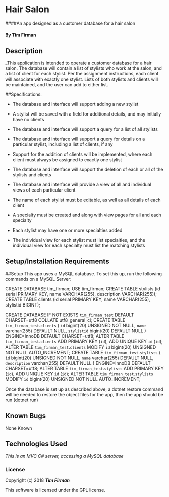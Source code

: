 # Hair Salon

####An app designed as a customer database for a hair salon

#### By Tim Firman

## Description

_This application is intended to operate a customer database for a hair salon.  The database will contain a list of stylists who work at the salon, and a list of client for each stylist.  Per the assignment instructions, each client will associate with exactly one stylist.  Lists of both stylists and clients will be maintained, and the user can add to either list.

##Specifications:

* The database and interface will support adding a new stylist

* A stylist will be saved with a field for additional details, and may initially have no clients

* The database and interface will support a query for a list of all stylists

* The database and interface will support a query for details on a particular stylist, including a list of clients, if any

* Support for the addition of clients will be implemented, where each client must always be assigned to exactly one stylist

* The database and interface will support the deletion of each or all of the stylists and clients

* The database and interface will provide a view of all and individual views of each particular client

* The name of each stylist must be editable, as well as all details of each client

* A specialty must be created and along with view pages for all and each specialty

* Each stylist may have one or more specialties added

* The individual view for each stylist must list specialties, and the individual view for each specialty must list the matching stylists

## Setup/Installation Requirements

##Setup
This app uses a MySQL database.  To set this up, run the following commands on a MySQL Server:

CREATE DATABASE tim_firman;
USE tim_firman;
CREATE TABLE stylists (id serial PRIMARY KEY, name VARCHAR(255), description VARCHAR(255));
CREATE TABLE clients (id serial PRIMARY KEY, name VARCHAR(255), stylistid BIGINT);

CREATE DATABASE IF NOT EXISTS `tim_firman_test` DEFAULT CHARSET=utf8 COLLATE utf8_general_ci;
CREATE TABLE `tim_firman_test`.`clients` (
  `id` bigint(20) UNSIGNED NOT NULL,
  `name` varchar(255) DEFAULT NULL,
  `stylistid` bigint(20) DEFAULT NULL
) ENGINE=InnoDB DEFAULT CHARSET=utf8;
ALTER TABLE `tim_firman_test`.`clients` ADD PRIMARY KEY (`id`), ADD UNIQUE KEY `id` (`id`);
ALTER TABLE `tim_firman_test`.`clients` MODIFY `id` bigint(20) UNSIGNED NOT NULL AUTO_INCREMENT;
CREATE TABLE `tim_firman_test`.`stylists` (
  `id` bigint(20) UNSIGNED NOT NULL,
  `name` varchar(255) DEFAULT NULL,
  `description` varchar(255) DEFAULT NULL
) ENGINE=InnoDB DEFAULT CHARSET=utf8;
ALTER TABLE `tim_firman_test`.`stylists` ADD PRIMARY KEY (`id`), ADD UNIQUE KEY `id` (`id`);
ALTER TABLE `tim_firman_test`.`stylists` MODIFY `id` bigint(20) UNSIGNED NOT NULL AUTO_INCREMENT;

Once the database is set up as described above, a dotnet restore command will be needed to restore the object files for the app, then the app should be run (dotnet run)

## Known Bugs

None Known

## Technologies Used

_This is an MVC C# server, accessing a MySQL database_

### License

Copyright (c) 2018 **_Tim Firman_**

This software is licensed under the GPL license.
